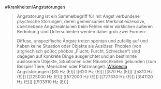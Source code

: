 #Krankheiten/Angststörungen
> Angststörung ist ein Sammelbegriff für mit Angst verbundene psychische Störungen, deren gemeinsames Merkmal exzessive, übertriebene Angstreaktionen beim Fehlen einer wirklichen äußeren Bedrohung sind.Unterschieden werden dabei grob zwei Formen:
>
> Diffuse, unspezifische Ängste treten spontan und zufällig auf und haben keine Situation oder Objekte als Auslöser.
> Phobien (von altgriechisch φόβος phóbos „Flucht; Furcht, Schrecken“) sind dagegen auf konkrete Dinge ausgerichtet und an bestimmte auslösende Objekte, Situationen oder Räumlichkeiten gebunden (zum Beispiel Tiere, Menschen oder Platzmangel).
> [Wikipedia](https://de.wikipedia.org/wiki/Angstst%C3%B6rung)
Angststörungen
[[80 Hz (E)]]
[[620 Hz (E)]]
[[870 Hz (E)]]
[[5810 Hz (E)]]
[[225000 Hz (E)]]
[[572000 Hz (E)]]
[[727330 Hz (E)]]
[[841120 Hz (E)]]
[[903910 Hz (E)]]